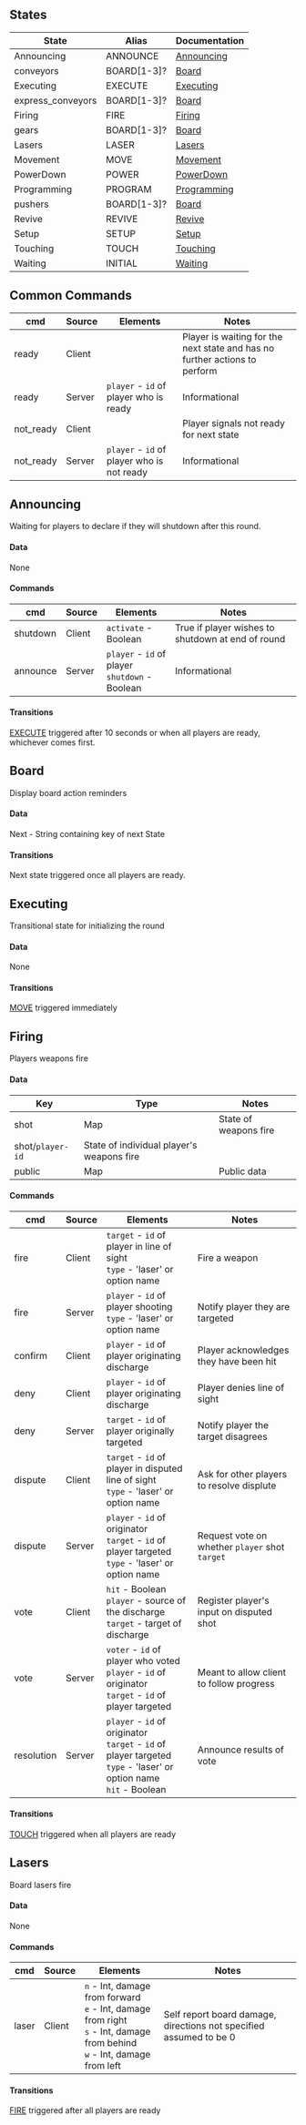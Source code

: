 ## States

|State|Alias|Documentation|
|-----|-----|-------------|
|Announcing|ANNOUNCE|[Announcing](#Announcing)|
|conveyors|BOARD[1-3]?|[Board](#Board)|
|Executing|EXECUTE|[Executing](#Executing)|
|express_conveyors|BOARD[1-3]?|[Board](#Board)|
|Firing|FIRE|[Firing](#Firing)|
|gears|BOARD[1-3]?|[Board](#Board)|
|Lasers|LASER|[Lasers](#Lasers)|
|Movement|MOVE|[Movement](#Movement)|
|PowerDown|POWER|[PowerDown](#PowerDown)|
|Programming|PROGRAM|[Programming](#Programming)|
|pushers|BOARD[1-3]?|[Board](#Board)|
|Revive|REVIVE|[Revive](#Revive)|
|Setup|SETUP|[Setup](#Setup)|
|Touching|TOUCH|[Touching](#Touching)|
|Waiting|INITIAL|[Waiting](#Waiting)|

## Common Commands
|cmd|Source|Elements|Notes|
|---|------|--------|-----|
|ready|Client||Player is waiting for the next state and has no further actions to perform|
|ready|Server|`player` - `id` of player who is ready|Informational|
|not_ready|Client||Player signals not ready for next state|
|not_ready|Server|`player` - `id` of player who is not ready|Informational|

## <a name="Announcing"></a> Announcing
Waiting for players to declare if they will shutdown after this round.

#### Data
None

#### Commands
|cmd|Source|Elements|Notes|
|---|------|--------|-----|
|shutdown|Client|`activate` - Boolean|True if player wishes to shutdown at end of round|
|announce|Server|`player` - `id` of player<br>`shutdown` - Boolean|Informational|

#### Transitions
[EXECUTE](#Execute) triggered after 10 seconds or when all players are ready, whichever comes first.

## <a name="Board"></a> Board
Display board action reminders

#### Data
Next - String containing key of next State

#### Transitions
Next state triggered once all players are ready.

## <a name="Executing"></a> Executing
Transitional state for initializing the round

#### Data
None

#### Transitions
[MOVE](#Movement) triggered immediately

## <a name="Firing"></a> Firing
Players weapons fire

#### Data
|Key|Type|Notes|
|---|----|-----|
|shot|Map|State of weapons fire|
|shot/`player-id`|State of individual player's weapons fire|
|public|Map|Public data|

#### Commands
|cmd|Source|Elements|Notes|
|---|------|--------|-----|
|fire|Client|`target` - `id` of player in line of sight<br>`type` - 'laser' or option name|Fire a weapon|
|fire|Server|`player` - `id` of player shooting<br>`type` - 'laser' or option name|Notify player they are targeted|
|confirm|Client|`player` - `id` of player originating discharge|Player acknowledges they have been hit|
|deny|Client|`player` - `id` of player originating discharge|Player denies line of sight|
|deny|Server|`target` - `id` of player originally targeted|Notify player the target disagrees|
|dispute|Client|`target` - `id` of player in disputed line of sight<br>`type` - 'laser' or option name|Ask for other players to resolve displute|
|dispute|Server|`player` - `id` of originator<br>`target` - `id` of player targeted<br>`type` - 'laser' or option name|Request vote on whether `player` shot `target`|
|vote|Client|`hit` - Boolean<br>`player` - source of the discharge<br>`target` - target of discharge|Register player's input on disputed shot|
|vote|Server|`voter` - `id` of player who voted<br>`player` - `id` of originator<br>`target` - `id` of player targeted<br>|Meant to allow client to follow progress|
|resolution|Server|`player` - `id` of originator<br>`target` - `id` of player targeted<br>`type` - 'laser' or option name<br>`hit` - Boolean|Announce results of vote|

#### Transitions
[TOUCH](#Touching) triggered when all players are ready

## <a name="Lasers"></a> Lasers
Board lasers fire

#### Data
None

#### Commands
|cmd|Source|Elements|Notes|
|---|------|--------|-----|
|laser|Client|`n` - Int, damage from forward<br>`e` - Int, damage from right<br>`s` - Int, damage from behind<br>`w` - Int, damage from left|Self report board damage, directions not specified assumed to be 0|

#### Transitions
[FIRE](#Firing) triggered after all players are ready

